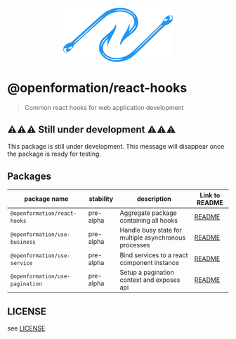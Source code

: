 <p align="center">

<img width="250" src="./hooks.svg" alt="Two fishing hooks">

</p>

# @openformation/react-hooks

> Common react hooks for web application development

## ⚠⚠⚠ Still under development ⚠⚠⚠

This package is still under development. This message will disappear once the package is ready for testing.

## Packages

| package name                    | stability | description                                           | Link to README                                |
| ------------------------------- | --------- | ----------------------------------------------------- | --------------------------------------------- |
| `@openformation/react-hooks`    | pre-alpha | Aggregate package containing all hooks                | [README](./packages/react-hooks/README.md)    |
| `@openformation/use-business`   | pre-alpha | Handle busy state for multiple asynchronous processes | [README](./packages/use-business/README.md)   |
| `@openformation/use-service`    | pre-alpha | Bind services to a react component instance           | [README](./packages/use-service/README.md)    |
| `@openformation/use-pagination` | pre-alpha | Setup a pagination context and exposes api            | [README](./packages/use-pagination/README.md) |

## LICENSE

see [LICENSE](./LICENSE)
